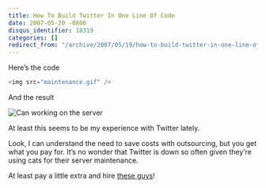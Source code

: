 ```yaml
---
title: How To Build Twitter In One Line Of Code
date: 2007-05-20 -0800
disqus_identifier: 18319
categories: []
redirect_from: "/archive/2007/05/19/how-to-build-twitter-in-one-line-of-code.aspx/"
---
```


Here’s the code

```csharp
<img src="maintenance.gif" />
```

And the result

![Can working on the
server](https://haacked.com/Images/haacked_com/WindowsLiveWriter/twitter-maintenance.gif)

At least this seems to be my experience with Twitter lately.

Look, I can understand the need to save costs with outsourcing, but you
get what you pay for. It’s no wonder that Twitter is down so often given
they’re using cats for their server maintenance.

At least pay a little extra and hire [these
guys](http://www.newtechusa.com/ppi/main.asp "Primate Programming, Inc.")!

